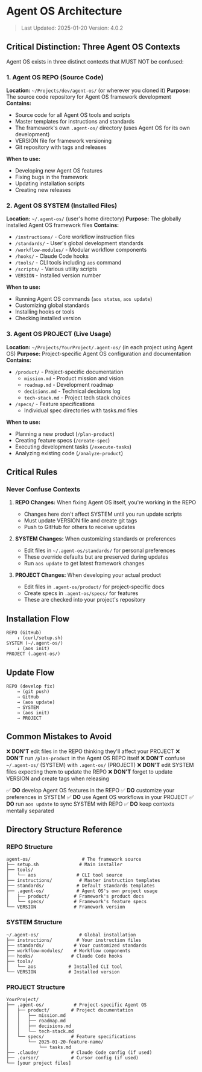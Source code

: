 # Agent OS Architecture

> Last Updated: 2025-01-20
> Version: 4.0.2

## Critical Distinction: Three Agent OS Contexts

Agent OS exists in three distinct contexts that MUST NOT be confused:

### 1. Agent OS REPO (Source Code)
**Location:** `~/Projects/dev/agent-os/` (or wherever you cloned it)
**Purpose:** The source code repository for Agent OS framework development
**Contains:**
- Source code for all Agent OS tools and scripts
- Master templates for instructions and standards
- The framework's own `.agent-os/` directory (uses Agent OS for its own development)
- VERSION file for framework versioning
- Git repository with tags and releases

**When to use:** 
- Developing new Agent OS features
- Fixing bugs in the framework
- Updating installation scripts
- Creating new releases

### 2. Agent OS SYSTEM (Installed Files)
**Location:** `~/.agent-os/` (user's home directory)
**Purpose:** The globally installed Agent OS framework files
**Contains:**
- `/instructions/` - Core workflow instruction files
- `/standards/` - User's global development standards
- `/workflow-modules/` - Modular workflow components
- `/hooks/` - Claude Code hooks
- `/tools/` - CLI tools including `aos` command
- `/scripts/` - Various utility scripts
- `VERSION` - Installed version number

**When to use:**
- Running Agent OS commands (`aos status`, `aos update`)
- Customizing global standards
- Installing hooks or tools
- Checking installed version

### 3. Agent OS PROJECT (Live Usage)
**Location:** `~/Projects/YourProject/.agent-os/` (in each project using Agent OS)
**Purpose:** Project-specific Agent OS configuration and documentation
**Contains:**
- `/product/` - Project-specific documentation
  - `mission.md` - Product mission and vision
  - `roadmap.md` - Development roadmap
  - `decisions.md` - Technical decisions log
  - `tech-stack.md` - Project tech stack choices
- `/specs/` - Feature specifications
  - Individual spec directories with tasks.md files

**When to use:**
- Planning a new product (`/plan-product`)
- Creating feature specs (`/create-spec`)
- Executing development tasks (`/execute-tasks`)
- Analyzing existing code (`/analyze-product`)

## Critical Rules

### Never Confuse Contexts

1. **REPO Changes:** When fixing Agent OS itself, you're working in the REPO
   - Changes here don't affect SYSTEM until you run update scripts
   - Must update VERSION file and create git tags
   - Push to GitHub for others to receive updates

2. **SYSTEM Changes:** When customizing standards or preferences
   - Edit files in `~/.agent-os/standards/` for personal preferences
   - These override defaults but are preserved during updates
   - Run `aos update` to get latest framework changes

3. **PROJECT Changes:** When developing your actual product
   - Edit files in `.agent-os/product/` for project-specific docs
   - Create specs in `.agent-os/specs/` for features
   - These are checked into your project's repository

## Installation Flow

```
REPO (GitHub) 
    ↓ (curl/setup.sh)
SYSTEM (~/.agent-os/)
    ↓ (aos init)
PROJECT (.agent-os/)
```

## Update Flow

```
REPO (develop fix) 
    → (git push) 
    → GitHub 
    → (aos update) 
    → SYSTEM 
    → (aos init) 
    → PROJECT
```

## Common Mistakes to Avoid

❌ **DON'T** edit files in the REPO thinking they'll affect your PROJECT
❌ **DON'T** run `/plan-product` in the Agent OS REPO itself
❌ **DON'T** confuse `~/.agent-os/` (SYSTEM) with `.agent-os/` (PROJECT)
❌ **DON'T** edit SYSTEM files expecting them to update the REPO
❌ **DON'T** forget to update VERSION and create tags when releasing

✅ **DO** develop Agent OS features in the REPO
✅ **DO** customize your preferences in SYSTEM
✅ **DO** use Agent OS workflows in your PROJECT
✅ **DO** run `aos update` to sync SYSTEM with REPO
✅ **DO** keep contexts mentally separated

## Directory Structure Reference

### REPO Structure
```
agent-os/                   # The framework source
├── setup.sh               # Main installer
├── tools/
│   └── aos               # CLI tool source
├── instructions/          # Master instruction templates
├── standards/            # Default standards templates
├── .agent-os/            # Agent OS's own project usage
│   ├── product/         # Framework's product docs
│   └── specs/           # Framework's feature specs
└── VERSION              # Framework version
```

### SYSTEM Structure
```
~/.agent-os/               # Global installation
├── instructions/         # Your instruction files
├── standards/           # Your customized standards
├── workflow-modules/    # Workflow components
├── hooks/              # Claude Code hooks
├── tools/
│   └── aos            # Installed CLI tool
└── VERSION            # Installed version
```

### PROJECT Structure
```
YourProject/
├── .agent-os/           # Project-specific Agent OS
│   ├── product/        # Project documentation
│   │   ├── mission.md
│   │   ├── roadmap.md
│   │   ├── decisions.md
│   │   └── tech-stack.md
│   └── specs/          # Feature specifications
│       └── 2025-01-20-feature-name/
│           └── tasks.md
├── .claude/            # Claude Code config (if used)
├── .cursor/            # Cursor config (if used)
└── [your project files]
```